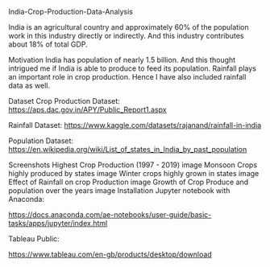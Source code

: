 India-Crop-Production-Data-Analysis


India is an agricultural country and approximately 60% of the population work in this industry directly or indirectly. And this industry contributes about 18% of total GDP.

Motivation
India has population of nearly 1.5 billion. And this thought intrigued me if India is able to produce to feed its population. Rainfall plays an important role in crop production. Hence I have also included rainfall data as well.

Dataset
Crop Production Dataset: https://aps.dac.gov.in/APY/Public_Report1.aspx

Rainfall Dataset: https://www.kaggle.com/datasets/rajanand/rainfall-in-india

Population Dataset: https://en.wikipedia.org/wiki/List_of_states_in_India_by_past_population

Screenshots
Highest Crop Production (1997 - 2019)
image
Monsoon Crops highly produced by states
image
Winter crops highly grown in states
image
Effect of Rainfall on crop Production
image
Growth of Crop Produce and population over the years
image
Installation
Jupyter notebook with Anaconda:

https://docs.anaconda.com/ae-notebooks/user-guide/basic-tasks/apps/jupyter/index.html

Tableau Public:

https://www.tableau.com/en-gb/products/desktop/download

